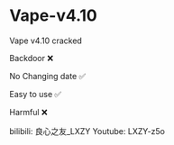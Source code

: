 # Vape-v4.10
Vape v4.10 cracked

Backdoor ❌

No Changing date ✅

Easy to use ✅

Harmful ❌



bilibili: 良心之友_LXZY   Youtube: LXZY-z5o
